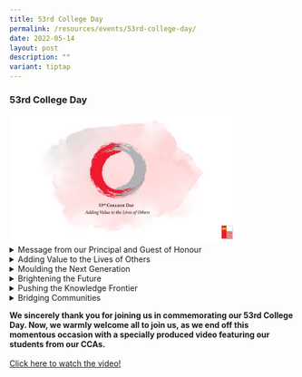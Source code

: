 ```yaml
---
title: 53rd College Day
permalink: /resources/events/53rd-college-day/
date: 2022-05-14
layout: post
description: ""
variant: tiptap
---
```

<h3>53rd College Day</h3>
<div class="isomer-image-wrapper">
<img style="width:80%" height="auto" width="100%" src="/images/collegedaylogo.jpeg">
</div>
<div data-type="detailGroup" class="isomer-accordion isomer-accordion-white">
<details class="isomer-details">
<summary>Message from our Principal and Guest of Honour</summary>
<div data-type="detailsContent" class="isomer-details-content">
<p><strong>Mr. Ang Pow Chew </strong>
</p>
<div class="isomer-image-wrapper">
<img style="width:60%" height="auto" width="100%" src="/images/col1.png">
</div>
<p></p>
<p>The last 2 years have been marked by a “Covid crisis” which tested the
resolve and resilience in all of us. As we now begin to emerge from the
other side of this crisis, I want to acknowledge the courage and resilience
that all members of the NJC community have demonstrated.
<br>
</p>
<p>I am proud of my colleagues for their compassion that they have demonstrated
for all NJCians as we navigated the 2 challenging years. My colleagues,
with their resourcefulness, have adapted and have gone the extra mile to
maximise learning opportunities for NJCians.
<br>
</p>
<p>I am proud of NJCians for their readiness to adjust and adapt. NJCians
are respectful, hardworking, and always encouraging. I am confident that
they will continue to go much further and become who each of them hopes
to be.
<br>
</p>
<p>I am proud of the parents of NJCians. They have been supportive and appreciative
of our efforts to help their children learn and grow.
<br>
</p>
<p>I am proud of our School Advisory Committee (SAC) and NJC Alumni for their
encouragement and support. We have been able to fund many programmes and
provide financial assistance for NJCians through their generosity.
<br>
</p>
<p>Together, we are a community and we wield together the strength in our
hearts to ride any crisis. Most importantly, we have grown together during
the most testing of times.
<br>
</p>
<p>Service with Honour
<br>
<br><a href="https://www.youtube.com/watch?v=Bpejhu_5uAQ" rel="noopener noreferrer nofollow" target="_blank">Click here</a>&nbsp;to
view Mr Ang’s Principal’s Address on NJC’s Youtube Channel.
<br>
<br><strong> Our Guest-of-Honour: Mr. Alvin Yong Yia Chil</strong> 
<br>
</p>
<div class="isomer-image-wrapper">
<img style="width:60%" height="auto" width="100%" src="/images/col2.png">
</div>
<p>
<br>Mr Alvin Yong Yia Chil is an NJC alumnus from the class of 1984. He is
a social entrepreneur&nbsp;who advocates co-creating social businesses,&nbsp;re-designing
meaningful careers&nbsp;to solve social problems, and to narrow the divide
between the haves and have-nots by adding value to the lives of others.
<br>
<br>In one of Mr Yong’s trips to Thailand in 2009, he launched Tigerland Rice
Farm with the local hill tribes to provide the first-of-its-kind back-to-nature
fun-experiential rice-farming eco-vacations, and supported the hill tribes
to create self-help enterprises. More social projects were rolled out in
subsequent years to reach out to the poor and disadvantaged in India and
Kenya too.
<br>
<br>Two of our students, Edward Thomas Patani and Nadia Azuhar, interviewed
Mr Yong to find out more about his experiences.
<br>
<br><a href="https://www.youtube.com/watch?v=6fzZoJDTI8E" rel="noopener noreferrer nofollow" target="_blank">Click here</a>&nbsp;to
view Mr Yong’s Address on NJC’s Youtube Channel.</p>
</div>
</details>
<details class="isomer-details">
<summary>Adding Value to the Lives of Others</summary>
<div data-type="detailsContent" class="isomer-details-content">
<p>In NJC, our understanding of what Service with Honour means has, in recent
years, been refreshed with the tagline of “adding value to the lives of
others”. This interpretation has given staff and students a clear view
of actions that they can take in order to realise the College motto in
our everyday lives, within the College and in the wider community.
<br>
</p>
<div class="isomer-image-wrapper">
<img style="width:60%" height="auto" width="100%" src="/images/col3.png">
</div>
<p>
<br>Staff and students believe that their desire to add value to the lives
of others must start on homeground. This is seen in senior staff mentoring
junior staff since the guiding belief is that “every child wants to and
can learn”, and the continual professional growth of our teachers is key
to the quality of student learning. The mentor’s role, previously seen
as a coach or an imparter of wisdom, has evolved to become one that involves
collaborative learning in a collegial relationship. The mentors in the
NJC fraternity work with mentees to build a learning culture where teachers
are given space and time, and various platforms and opportunities, to have
professional conversations on teaching and learning challenges and best
practices. Undeterred by the challenges to be overcome during the last
year, as face-to-face meetings continued to be replaced by virtual meetings,
lesson observations reduced in frequency, teachers found their own ways
to navigate around these challenges. Thus,&nbsp; we continued to work towards
improving our teaching practices, oftentimes by connecting with fellow
teachers within and across disciplines. In so doing, we continued to add
value to each other’s work, build our teaching community’s capacity to
better serve the learning needs of our students.</p>
<div class="isomer-image-wrapper">
<img style="width:60%" height="auto" width="100%" src="/images/col4.png">
</div>
<p>
<br>Students are also playing their part, demonstrating that their actions
can improve the quality of school experience for others in the College
community. From Student Council to Class Committees, student leaders in
particular, have been exercising their roles in commendable ways. In particular,
Peer Support Leaders, being involved in organising&nbsp; class and school-wide
events like&nbsp;peer bonding activities, Healthy Lifestyle Month and Teachers’
Day Programme,&nbsp;are best positioned to provide some of the needed social
and emotional support to their juniors in lower JH, or to their peers experiencing
difficulties or distress. As the PSLs are identified from within classes,
they are generally aware of classroom situations and their effects on peers.
Not only are they helping selected students with academic challenges, they
are well-placed to alert teachers and school counsellors when circumstances
call for support in the social-emotional areas. This area of service by
students for their peers was especially important and helpful as Singapore
and NJC worked through the Covid-19 experience.</p>
<div class="isomer-image-wrapper">
<img style="width:60%" height="auto" width="100%" src="/images/col5.png">
</div>
<p>
<br>Beyond NJC, students were engaged in&nbsp;service to their community in
various efforts, despite and indeed, because of the challenges of these
Covid-19 times. CCAs did their part where possible, to add to the learning
of others. One example was Greenlink Club who took the opportunity offered
by the virtual Green Symposium, to invite participating schools to start
their own vermicompost projects, offering online support after dispatching
the worm farm kits. One year later, with the easing of Covid restrictions,
at least one school is seeking advice in their next phase to scale up their
vermicomposting project and involve more members of their school community.</p>
<div class="isomer-image-wrapper">
<img style="width:60%" height="auto" width="100%" src="/images/col6.png">
</div>
<p>
<br>Other student segments were also involved in giving back to the society.
One example is the one-day&nbsp;JH2 Intergenerational Learning Programme
in 2021 where different classes engaged senior beneficiaries over zoom
platforms in various workshops – to help them be part of the green movement
as well as bridge the digital divide that was seen to have excluded seniors
from participating in much of social life during the Covid years. These
workshops, designed and prepared by classes over four months, included
sessions teaching seniors to make wallets from recycled materials or fertilizers
from home-based materials, as well as workshops introducing them to Telegram,
the sticker-culture and basic video-making applications. These projects
offered a chance for students to add value to the lives of others by initiating
their entry into virtual communities, and an avenue to grow in empathy
and team work skills themselves, as they learnt to work together.</p>
<div class="isomer-image-wrapper">
<img style="width:60%" height="auto" width="100%" src="/images/col7.png">
</div>
<p>
<br>The NJC community saw an opportunity to fulfill dual aims in the Meal
Support Programme. &nbsp; Conceived in response to the economic devastation
resulting from the pandemic Circuit Breaker, the Programme served to support
both the NJC canteen vendors whose businesses were significantly affected
by a few months of national measures to slow down the virus spread within
schools, as well as many others in the community who had been affected
by job losses. The Meal Support Programme provided an avenue for teachers,
students and parents in the NJC community to work together to contribute
towards a college-wide effort to move resources and benefit multiple communities.
Donations enabled canteen vendors to continue operating their businesses,
providing meals for the members of public in need, with voluntary meal
delivery service support from parents, teachers and students. The coming
together of the different segments of the NJC community at such a time
demonstrated clearly the values of our College.</p>
</div>
</details>
<details class="isomer-details">
<summary>Moulding the Next Generation</summary>
<div data-type="detailsContent" class="isomer-details-content">
<p>We would like to take this opportunity to recognise and express utmost
gratitude to our teachers, who have dedicated 42, 20, 15 and 10 years to
the education service respectively.
<br>
<br><strong> Long Service Award 42 Years </strong>
</p>
<div class="isomer-image-wrapper">
<img style="width:183px;height:240px;margin-right:15px;" height="auto" width="100%" src="/images/col8.png">
</div>
<p>Ms Wan Wai Sum
<br><strong><br>Long Service Award 20 Years </strong>
<br>
</p>
<div class="isomer-image-wrapper">
<img style="width:203px;height:240px;margin-right:15px;" height="auto" width="100%" src="/images/col9.png">
</div>
<p>“To say that teachers add value to students’ lives is only half correct.
I personally feel that students also add value to mine as they share different
perspectives to issues, allow me to experience ups and downs of their unique
life events, and teach me empathy. Through these, they make me a better
person for myself and others.”
<br>Ms Chua Siok Kheng
<br>
<br>
<br><strong> Long Service Award 15 Years </strong>
<br>
</p>
<div class="isomer-image-wrapper">
<img style="width:203px;height:240px;margin-right:15px;" height="auto" width="100%" src="/images/col10.png">
</div>
<p>“I am motivated to show my students, through my actions, that taking a
little step for themselves is the beginning of a great learning journey.”
<br>Ms Tai Mei En
<br>
</p>
<div class="isomer-image-wrapper">
<img style="width:203px;height:240px;margin-right:15px;" height="auto" width="100%" src="/images/col11.png">
</div>
<p>“A few years back, a student recommended a book on the Japanese concept
of Ikigai. Ikigai translates to the reason for being.
<br>
</p>
<p>In order to find one’s ikigai, one must know what one loves, what the
world needs, what one can get paid for, and what one is good at. Thus,
in order to add value in another person’s life, I realised that one must
first understand their reason for being. From there, I found my role in
helping them work towards it.&nbsp;
<br>
</p>
<p>Like the student who recommended the book to me years back, the students
I have taught, as well as colleagues that I have worked with, across my
15 years in service have added value in my life in one way or another.
I am thankful for all the learning experiences they have given me, and
will continue to do what I can to work towards my reason for being.”
<br>Ms Tan Joe-sie
<br>
</p>
<div class="isomer-image-wrapper">
<img style="width:203px;height:240px;margin-right:15px;" height="auto" width="100%" src="/images/col12.png">
</div>
<p>“A teacher’s heart is sensitive, brave, resolute and tender, and at the
core is the question, “How have I made a difference to students’ attitude
and readiness for all that the world has to offer?” My 15 years in service
is not measured only in the value that I hope I have added to students’
lives, but also in the value they have added to mine. I have learned from
them, been inspired and encouraged by them, laughed and cried with them.”
<br>Ms Tang Aileen
<br>
</p>
<div class="isomer-image-wrapper">
<img style="width:203px;height:200px;margin-right:15px;" height="auto" width="100%" src="/images/col13.png">
</div>
<p>“It has been a wonderful 15 years of memories and opportunities at NJC.
In the many more months ahead, I look forward to continued reciprocal knowledge
sharing with teaching colleagues, non-teaching colleagues as well as reflective
learning together with my students and being guided by my motto of staying
curious.”
<br>Ms Lee Ching Ching Christine
<br>
<br><strong> Long Service Award 10 Years </strong>
<br>
</p>
<div class="isomer-image-wrapper">
<img style="width:203px;height:240px;margin-right:15px;" height="auto" width="100%" src="/images/col15.png">
</div>
<p>
<br>“I believe that there is a place in society for every individual and that
every student progresses at their own pace on different paths. I hope to
guide students in discovering their own paths so that they can contribute
to society in their own meaningful way.”
<br>Ms Liu Wai Ling Vivian
<br>
</p>
<div class="isomer-image-wrapper">
<img style="width:243px;height:240px;margin-right:15px;" height="auto" width="100%" src="/images/col16.png">
</div>
<p>“I have been blessed to be granted many opportunities to serve the college
in my years in NJC.&nbsp; My entrenched beliefs include making positive
impacts in nurturing the students, empowering them with the skill sets
and competencies to thrive as a servant leader. &nbsp;There is nothing
more rewarding than seeing the smiles on our students’ faces.
<br>
</p>
<p>I am also thankful to have the opportunities to work with many like-minded
staff in the school. It has been a very fulfilling and enriching journey
which I am able to learn from colleagues who are passionate in what we
are doing— to make a positive influence on the students’ lives.”
<br>Ms Lin Qiao
<br>
</p>
<div class="isomer-image-wrapper">
<img style="width:223px;height:240px;margin-right:15px;" height="auto" width="100%" src="/images/col17.png">
</div>
<p>“By journeying with students through their learning experiences and reflections,
I hope that students learn to discover not just their strengths and interests
but also values that are important to them. I would like them to be able
to find Happiness in what they do, cherish their Health for health is wealth,
and have a grateful Heart to do good.”
<br>Ms Chung Yeong Hui
<br>
</p>
<div class="isomer-image-wrapper">
<img style="width:203px;height:240px;margin-right:15px;" height="auto" width="100%" src="/images/col18.png">
</div>
<p>“What motivates me is to help students see how learning enriches and connects
us to life. There is more to education than book learning and I aim to
help students find what is interesting and meaningful in their learning.”
<br>Mr Tan Peng Hui Samuel
<br>
</p>
<div class="isomer-image-wrapper">
<img style="width:203px;height:240px;margin-right:15px;" height="auto" width="100%" src="/images/col19.png">
</div>
<p>“I like my students to have belief in themselves and that everyone is
good in his/her own way. I like them to seize every opportunity to learn
and improve to be a better version of themselves. And finally, I like them
to always remember that while it is definitely good to be outstanding,
it is more important to be kind.”
<br>Mr Lim Eng Soon
<br>
</p>
<div class="isomer-image-wrapper">
<img style="width:203px;height:240px;margin-right:15px;" height="auto" width="100%" src="/images/col20.png">
</div>
<p>“Learning does not take place without struggling. I hope to see my students
embrace, not shun, any struggles they face in their growing years as it
will only serve to make them stronger than before.”
<br>Mr Pok Wern Jian
<br>
</p>
<div class="isomer-image-wrapper">
<img style="width:203px;height:240px;margin-right:15px;" height="auto" width="100%" src="/images/col21.png">
</div>
<p>“Every single day is a good day no matter how bright or dark it is, because
it always brings an opportunity to start a positive beginning in my life.
<br>
<br>I am fortunate to have a great boss who inspires me every working day
– by words, by actions, and most importantly, by example.”
<br>Mr Boo Chee Yong
<br>
</p>
<div class="isomer-image-wrapper">
<img style="width:203px;height:220px;margin-right:15px;" height="auto" width="100%" src="/images/col22.png">
</div>
<p>“What continues to excite me about teaching is that it places me in a
privileged position to help young people to connect what they learn in
the classroom with what is in the larger world, with what is happening
in their life.”
<br>Ms Serene Low Kit Ping
<br>
</p>
<div class="isomer-image-wrapper">
<img style="width:203px;height:240px;margin-right:15px;" height="auto" width="100%" src="/images/col23.png">
</div>
<p>“I chose to become a teacher because I want to make a difference in someone’s
life. I want to become influential in students’ life by inspiring, encouraging,
and motivating them to reach their full potential. It is always my happiest
moment when I get appreciation from students.”
<br>Mr Zhang Jian Ping
<br>
</p>
<div class="isomer-image-wrapper">
<img style="width:203px;height:240px;margin-right:15px;" height="auto" width="100%" src="/images/col24.png">
</div>
<p>“Having been in this profession for more than a decade, I’m thankful I
have no regrets in making the decision to switch from a technology-based
job to being an educator.&nbsp; To my students, I encourage you to embrace
change and harness the opportunities that arise, guided by an impeccable
moral compass.&nbsp; An exciting future awaits you, regardless of your
circumstances.”
<br>Mr See Yeow Hoe
<br>
</p>
<div class="isomer-image-wrapper">
<img style="width:203px;height:240px;margin-right:15px;" height="auto" width="100%" src="/images/col25.png">
</div>
<p>“Over the years, I have been graced with colleagues who have taught and
shared so much with me. I am forever grateful to those I have been able
to learn from.”
<br>Mr Chew Ching Yang Darryl
<br>
<br>
<br>The following staff and work teams have also received accolades for their
dedication and contribution to the education service, in areas such as
professional development, student well-being, administration, school operations
and more. Our heartiest congratulations to them!
<br>
<br>
<br><strong>Inspiring Teacher of English Award </strong>
<br>
<br><em> The Inspiring Teacher of English Award is a national award for English teachers in Singapore schools, that acknowledges teachers who ignite a love for the English language, and are effective in helping their students speak and write accurately. </em>
<br>
</p>
<div class="isomer-image-wrapper">
<img style="width:203px;height:240px;margin-right:15px;" height="auto" width="100%" src="/images/col26.png">
</div>
<p>Mr Desmond Chia
<br><em>Mr Desmond Chia is the winner of the 2021 Inspiring Teacher of English Award in the Junior College and Centralised Institute Category. </em>
<br>
<br><strong>The Academy of Singapore Teachers (AST) Academy Awards </strong>
<br>
<br><em> The AST Academy Awards for Professional Development recognise and affirm the efforts of officers in the education service for their contributions to the professional development of the teaching fraternity. The following officers have been recognised as Associates of the Academy of Singapore Teachers, for their contributions. </em>
<br>
</p>
<div class="isomer-image-wrapper">
<img style="width:203px;height:240px;margin-right:15px;" height="auto" width="100%" src="/images/col27.png">
</div>
<p>Associate of AST (Researcher):
<br>Mr Tan Yong Liang Alfred
<br>
</p>
<div class="isomer-image-wrapper">
<img style="width:203px;height:240px;margin-left:15px;" height="auto" width="100%" src="/images/col28.png">
</div>
<p>Associate of AST (Facilitator of Networked Learning Communities):
<br>Mr Teo Chor Howe
<br>
</p>
<div class="isomer-image-wrapper">
<img style="width:203px;height:240px;margin-right:15px;" height="auto" width="100%" src="/images/col29.png">
</div>
<p>Associate of AST (Facilitator of Networked Learning Communities):
<br>Mr Lee Jian Hao Jason
<br><strong><br>The Parents-in-Action (PAACT) Caring Teacher Award </strong>
<br><em>The PAACT Caring Teacher Award aims to recognise teachers who show care and concern for the holistic development of their students. These teachers continue to inspire fellow educators to be caring teachers.</em>
<br>
</p>
<div class="isomer-image-wrapper">
<img style="width:223px;height:240px;margin-right:15px;" height="auto" width="100%" src="/images/col30.png">
</div>
<p>Mr Nicholas Tan Aum Yeow
<br>(For Junior High)
<br>
</p>
<div class="isomer-image-wrapper">
<img style="width:223px;height:240px;margin-left:1px;" height="auto" width="100%" src="/images/col31.png">
</div>
<p>Ms Mak Wei Shan
<br>(For Junior High)
<br>
</p>
<div class="isomer-image-wrapper">
<img style="width:203px;height:240px;margin-right:15px;" height="auto" width="100%" src="/images/col32.png">
</div>
<p>Ms Lin Li, Josephine
<br>(For Senior High)
<br>
<br><strong>The Parents-in-Action (PAACT) Engaging and Effective Teacher Award</strong> 
<br><em> The Engaging and Effective Teacher Award aims to recognise teachers who achieve a high level of student engagement during lessons and effectiveness in their teaching, learning and assessment approaches. These teachers inspire fellow educators to be role models in fostering a lively community and joyful learning environment. </em>
<br>
</p>
<div class="isomer-image-wrapper">
<img style="width:203px;height:240px;margin-right:15px;" height="auto" width="100%" src="/images/col33.png">
</div>
<p>Dr Adrian Loh Sin Loy
<br>(For Junior High)</p>
<p></p>
<div class="isomer-image-wrapper">
<img style="width:203px;height:240px;margin-right:15px;" height="auto" width="100%" src="/images/col34.png">
</div>
<p>Ms Chung Yeong Hui
<br>(For Senior High)</p>
<p>
<br><strong>The Outstanding EAS Award</strong>
<br><em>The Outstanding EAS Awards aim to recognise non-teaching staff for their outstanding service to the College in their area of work, and to inspire non-teaching staff to be role models who exemplify College values.</em> 
</p>
<div class="isomer-image-wrapper">
<img style="width:183px;height:240px;margin-right:15px;" height="auto" width="100%" src="/images/col35.png">
</div>
<p>Mr Lee Hong Li Kelvin
<br>
<br><strong>The Outstanding Contribution Award (OCA): Individual and Team</strong> 
<br><em> The Outstanding Contribution Award aims to recognise both individuals and teams who have made significant contributions to the College. These awardees exemplify NJC values, provide memorable experiences for NJC students and other stakeholders, and uphold the image of the College.</em>
</p>
<table style="minWidth: 75px">
<colgroup>
<col>
<col>
<col>
</colgroup>
<tbody>
<tr>
<th rowspan="1" colspan="3">
<p><strong>Individual Award</strong>
</p>
</th>
</tr>
<tr>
<td rowspan="1" colspan="1">
<p>Ms Liu Wai Ling Vivian</p>
</td>
<td rowspan="1" colspan="1">
<p>Mr Nicholas Tan Aum Yeow</p>
</td>
<td rowspan="1" colspan="1">
<p>Ms Kao Peixin Jamie</p>
</td>
</tr>
<tr>
<td rowspan="1" colspan="1">
<p>Mr Lim Lian Piau</p>
</td>
<td rowspan="1" colspan="1">
<p></p>
</td>
<td rowspan="1" colspan="1">
<p></p>
</td>
</tr>
</tbody>
</table>
<table style="minWidth: 75px">
<colgroup>
<col>
<col>
<col>
</colgroup>
<tbody>
<tr>
<th rowspan="1" colspan="3">
<p><strong>Team Award</strong>
</p>
</th>
</tr>
<tr>
<td rowspan="1" colspan="1">
<p>Estate Management Team</p>
</td>
<td rowspan="1" colspan="1">
<p>PE Department</p>
</td>
<td rowspan="1" colspan="1">
<p>AEP Team</p>
</td>
</tr>
<tr>
<td rowspan="1" colspan="1">
<p>52nd College Day Committee</p>
</td>
<td rowspan="1" colspan="1">
<p>Staff Wellness Committee</p>
</td>
<td rowspan="1" colspan="1">
<p>Research Committee</p>
</td>
</tr>
<tr>
<td rowspan="1" colspan="1">
<p>NJC Arts Fest X RHD Team</p>
</td>
<td rowspan="1" colspan="1">
<p></p>
</td>
<td rowspan="1" colspan="1">
<p></p>
</td>
</tr>
</tbody>
</table>
<p>
<br><strong>The NJC Partners’ Award</strong> 
<br><em> This award serves to recognise partners, for their invaluable work and significant contribution in supporting our efforts in education for a sustained period.</em>
</p>
<div class="isomer-image-wrapper">
<img style="width:80%" height="auto" width="100%" src="/images/col36.png">
</div>
<p>
<br>
</p>
<p><strong>The Friends of NJC Award</strong> 
<br><em> This award serves to recognise partners who work with NJC in supporting our efforts in education.</em>
</p>
<div class="isomer-image-wrapper">
<img style="width:80%" height="auto" width="100%" src="/images/col37.png">
</div>
<p></p>
<div class="isomer-image-wrapper">
<img style="width:80%" height="auto" width="100%" src="/images/col38.png">
</div>
<p></p>
<div class="isomer-image-wrapper">
<img style="width:80%" height="auto" width="100%" src="/images/col39.png">
</div>
<p></p>
<div class="isomer-image-wrapper">
<img style="width:80%" height="auto" width="100%" src="/images/col40.png">
</div>
</div>
</details>
<details class="isomer-details">
<summary>Brightening the Future</summary>
<div data-type="detailsContent" class="isomer-details-content">
<p><strong>The NJC student of the Year </strong>
<br>
<br><em>The National Junior College Student of the Year is the pinnacle of all student awards, recognising all-round excellence in academia, CCA, leadership and service.</em> 
<br>
</p>
<p><strong>Loke Rui Heng Ryan </strong>
<br>“…give your all to help others and do so without expecting any returns.
That is what it means to be a leader that serves with honour. For whoever
wants to be first has to first be last and the servant of all… This world
will tell you that you will only be successful when you have scored 90
rank points, achieved straight As or won countless competitions. However,
that is not true…Each person’s experience of success will differ, in its
definition or in the speed at which success is achieved. You may never
achieve what you deem as success, but that is perfectly fine. At the end
of the day, you matter and you are enough.”
<br>
<br><a href="https://youtu.be/4ZV3l8rxsGY" rel="noopener noreferrer nofollow" target="_blank">Click here</a>&nbsp;to
listen to Ryan.
<br>
<br>
<br><strong> The Lim Kim Woon Award </strong>
<br><em> The Lim Kim Woon Award, initiated and structured by a former NJCian in honour of our first Principal, recognises students who exemplify the hallmark characteristics and traits of our motto, Service with Honour. </em>
<br>
<br><strong> Chia Shan En </strong>
<br>“I understand adding value to the lives of others as finding ways to enrich
their experience through using your unique strengths to make a contribution.
Value can mean many different things, and can extend far beyond doing community
service or VIA projects…I’d like to encourage all of you to find your passion
and take full advantage of your strengths to make a unique contribution
that will enrich the lives of others both in and out of NJ.”
<br>
<br><a href="https://youtu.be/mwEj6C1BisU" rel="noopener noreferrer nofollow" target="_blank">Click here</a>&nbsp;to
listen to Shang En.
<br>
<br><strong> Tan Lay Yee Cassidy </strong>
<br>“…while fulfilling your responsibilities as a student, you will also learn
to take time to give back to the community around you… when you serve a
community, I hope that you would be able to stand in the point of view
of the beneficiaries you are serving and serve from your heart.”
<br>
<br><a href="https://youtu.be/TFnya9MkQo4" rel="noopener noreferrer nofollow" target="_blank">Click here</a> &nbsp;to
listen to Cassidy.
<br>
<br><strong> Joyce Goh Jie Ling </strong>
<br>
<br>“For me, Service with Honour means to always put others before myself,
to try my best to help others in any way I can, and to serve wholeheartedly,
solely with the intention of helping others and not wanting anything in
return. Moreover, when serving others, it is important we honour and not
look down on them, treating the beneficiaries as our friends who simply
need support in a time of need. And lastly, if we open our eyes wide enough,
we will see people who need our help all around us.”
<br>
<br><a href="https://youtu.be/q9Ry1fxpBSo" rel="noopener noreferrer nofollow" target="_blank">Click here</a> to
listen to Joyce.
<br>
<br>
<br><strong> The NJC@69ers Award </strong>
<br><em> The NJC@69ers award, initiated and structured by the first cohort of NJCians, recognises excellence in the arts and humanities, both in core-curricula and co-curricular endeavours.</em> 
<br>
<br><strong> Chia Shang En </strong>
<br>“If you were to ask me what is the value of the Arts, my simple answer
is that the Arts help us to understand humanity. Through the Arts, I came
to better comprehend the position of others, through different lenses and
theories I learned through my studies in the humanities.&nbsp;I know that
the Arts may seem unfamiliar or intimidating, but I promise that if you
look hard enough you’ll be able to find everyday people, and maybe even
yourself, reflected in the texts you read. We need a little more empathy
in this world obsessed with efficiency. If you take up the Arts and take
the road less travelled by, you may find that that has made all the difference.”
<br>
<br><a href="https://youtu.be/mwEj6C1BisU" rel="noopener noreferrer nofollow" target="_blank">Click here</a>&nbsp;to
listen to Shang En.
<br>
<br>
<br><strong> The Stephen Loh Sports Excellence Award </strong>
<br><em> The Stephen Loh Sports Excellence Award is the pinnacle sports award, recognising sportsmanship and sporting excellence in Track &amp; Field, Squash and Canoeing.</em> 
<br>
<br><strong> Shanice Tan Haridas </strong>
<br>“A sports person, in my opinion, is someone who has a burning passion
for their sport, always striving to try and improve, no matter how small
the improvement is each time, and someone willing to commit to their CCA
to not only help themselves improve, but also their teammates around them.”
<br>
<br><a href="https://youtu.be/qyff7g1Hj7k" rel="noopener noreferrer nofollow" target="_blank">Click here</a>&nbsp;to
listen to Shanice.
<br>
<br>
<br><strong> Tejaswini Natarajan </strong>
<br>“Put yourself out there. Ask for tips from your seniors. Ask your fellow
teammate how she made that amazing shot the other day! Because when you
ask for help, it shows that you care. It shows that you have passion for
that sport. And that is something that everybody respects.”
<br>
<br><a href="https://youtu.be/DoQhF8js9Po" rel="noopener noreferrer nofollow" target="_blank">Click here</a>to
listen to Tejaswini.
<br>
<br>
<br><strong> The SAC Sports Excellence Award </strong>
<br><em> The SAC Sports Excellence Award is the pinnacle sports award, recognising sportsmanship and sporting excellence. </em>
<br>
<br><strong> Soh Zhi Rong </strong>
<br>“If I had to sum up the past two years in a quote, it would be “Winners
never quit and quitters never win”. Never give up on your dreams and continue
to inspire others to dream more, learn more and become more.”
<br>
<br><a href="https://youtu.be/5LpUHnRA2Yo" rel="noopener noreferrer nofollow" target="_blank">Click here</a> to
listen to Zhi Rong.
<br>
<br><strong> Yong Lok Qing </strong>
<br>“Being a sportsman is hardly ever defined by the number of wins or losses;
it has been and will always be about the journey that every single one
of us takes to get to where we are. More importantly, it’s about the people
who have been a part of it to make it happen.”
<br>
<br><a href="https://youtu.be/fIzmC2uvVCw" rel="noopener noreferrer nofollow" target="_blank">Click here</a>&nbsp;to
listen to Lok Qing.
<br>
<br>
<br><strong> The SAC Arts Excellence Award </strong>
<br><em>The SAC Arts Excellence Award recognises academic excellence in the arts.</em> 
<br>
<br><strong> Ho Ting Heng </strong>
<br>“It is only by being honest about our own strengths and flaws that we
are able to empathise with others, and find common ground. And it is only
by understanding our place in the world, that we would be fully ready to
serve those around us.”
<br>
<br><a href="https://youtu.be/D0Ht87NyOZw" rel="noopener noreferrer nofollow" target="_blank">Click here</a> &nbsp;to
listen to Ting Heng.
<br>
<br>
<br><strong> The SAC Science Excellence Award </strong>
<br><em>The SAC Science Excellence Award recognises excellence in the sciences, both in core curricula and in co-curricular scientific endeavours. </em>
<br>
<br><strong> Allysa Tan Li Ying </strong>
<br>“I spent the bulk of my research journey in NJ doing Mathematics. You
might be thinking, What? Maths? What can you do with Maths? So many things,
really. I have explored tournaments, the flow of plastic waste in oceans,
and modelling of biological cells; the possibilities are endless. At its
core, doing Maths and Science is not just about doing cool experiments
or coming up with fancy theories, but instead figuring out how we can use
these concepts to add value to the lives of others.”
<br>
<br><a href="https://youtu.be/42-XB0YYguo" rel="noopener noreferrer nofollow" target="_blank">Click here</a>&nbsp;to
listen to Allysa.
<br>
<br>
<br><strong> Joyce Goh Jie Ling </strong>
<br>“NJC showed me the beauty of science – from the variety of research programmes&nbsp;available,
to the kind teachers willing to go the extra mile to ensure we all understood
the&nbsp;content. NJC helped me to develop my passion not just for scientific
knowledge, but research as well, showing me the vast impact it can make
on the lives of others.”
<br>
<br><a href="https://youtu.be/_HEdtfIfs10" rel="noopener noreferrer nofollow" target="_blank">Click here</a>&nbsp;to
listen to Joyce.
<br>
<br>
<br><strong> Liang Ying Hao Matthew </strong>
<br>“I believe the most important part of research is being compassionate
and really feeling the problems the target audience is facing. It allows
you to focus on doing the project to meet the needs of others instead of
satisfying the wants of our ego, making research truly meaningful.”
<br>
<br><a href="https://youtu.be/Z5TI-b7tS54" rel="noopener noreferrer nofollow" target="_blank">Click here</a>&nbsp;to
listen to Matthew.
<br>
<br>
<br><strong> The PAACT Aesthetics Excellence Award </strong>
<br><em> The PAACT Aesthetics Excellence Award recognises excellence in the aesthetics.</em> 
<br>
<br><strong> Zhao Jiarui </strong>
<br>“…what mattered to me the most is the realisation that at the end of the
day, the process of adding value is mutual, because not only have you made
others feel more valuable, you have also proven your own worth by your
accomplishments towards a good cause.”
<br>
<br><a href="https://youtu.be/yGUjsQb4jQ0" rel="noopener noreferrer nofollow" target="_blank">Click here</a>&nbsp;to
listen to Jiarui.
<br>
<br><strong> Han Yijia </strong>
<br>“To me, dance is such a demanding art form where failures and setbacks
are inevitable. But at the end of the day, what matters is not whether
we have faced challenges or obstacles, but whether we choose to pick ourselves
up and continue going.”
<br>
<br><a href="https://youtu.be/SxszafAL1Rc" rel="noopener noreferrer nofollow" target="_blank">Click here</a>&nbsp;to
listen to Yijia.
<br>
<br>
<br>
<br><strong> The Junior High All-Round Excellence Award </strong>
<br><em>The Junior High All-Round Excellence Award is the pinnacle of all Junior High student awards, recognising all-round excellence in academia, CCA, leadership and service. </em>
<br>
<br><strong> Wong Sam Tou </strong>
<br>“… you can feel the genuine care and concern that people have for each
other in NJC. Because of this, I am inspired to want to give back to our
community, just like how others have done for me.”
<br>
<br><a href="https://youtu.be/VFqp_Wxjlzg" rel="noopener noreferrer nofollow" target="_blank">Click here</a>&nbsp;to
listen to Sam Tou.
<br>
<br><strong> Mak Zhan Rui Jovan </strong>
<br>“…the obstacles you face add much more value to your experience and your
growth than a smooth sailing journey. Also, don’t be afraid to leave your
comfort zone when taking up opportunities. It is only by venturing out
of your comfort zone that you are able to have new experiences and learn
new things.”
<br>
<br><a href="https://youtu.be/BgFHilly4ZM" rel="noopener noreferrer nofollow" target="_blank">Click here</a>&nbsp;to
listen to Jovan.
<br>
<br>
<br><strong> The Elizabeth Poey Inspiration and Courage Award </strong>
<br><em> The&nbsp;Elizabeth Poey Inspiration and Courage (EPIC) Award is designed to recognise and celebrate outstanding students, from all academic levels, who have shown the courage and vision to actively advocate for transformational change in Singapore society or in the world. This award is the first team award designed in National Junior College and is the first step towards stimulating a greater adventurous spirit and a “rugged society” mentality in a collaborative manner amongst NJC students. </em>
</p>
<div class="isomer-image-wrapper">
<img style="width:60%" height="auto" width="100%" src="/images/col41.png">
</div>
<p>
<br>
<br><strong> Project Meraki </strong>
<br>Project Meraki was initiated in March 2021 upon recognition that pandemic
disruption to learning presented an opportunity to reimagine and revitalize
education. After months of project planning and adaptation to the fluid
pandemic situation, Project Meraki, working with the Lakeside Family Services’
The GRIT Project, was launched to engage and instill GRIT values (Grace,
Respect, Integrity, and Tenacity) in primary school children from less
privileged backgrounds, through meaningful activities conducted over a
series of weekly virtual engagements. Project Meraki offered their clients
avenues to experience the joy of learning Science beyond the classroom
through interesting hands-on experiences in a safe space. This project
provided a platform for self-discovery and empowerment for their young
clients to grow to be confident, competent, and caring young people of
good character.
<br>
<br>Student team members:
<br>Ong See Gek Cheryl,&nbsp;Gwyneth Chow,&nbsp;Ji Sirui,&nbsp;Zhang Tong
Jia,&nbsp;Chia Jia Xuan
<br>Teacher mentor: Ms Oh Wei Ting
<br>
</p>
<div class="isomer-image-wrapper">
<img style="width:60%" height="auto" width="100%" src="/images/col42.png">
</div>
<p><strong>Project Lumi </strong>
<br>Project Lumi aimed to support lower and upper primary level students from
Life Student Care and Yishun Volunteer Care Centre holistically by offering
development opportunities in both their academic work and soft skills through
befriending activities, and by working together with the centre to provide
students with companionship and academic help. With some members also representing
NJ Youth Give Back Programme, the team ran the programme for 8 months from
May to December 2021, with regular weekly sessions for both tutoring and
befriending. This project is now helmed by the pilot project team’s juniors
who are liaising with the volunteer centre and have managed to incorporate
non-virtual sessions too to further improve the service and its impact.
The succession plan ensures the sustainability of the project and continued
service to beneficiaries with the partner organisations.
<br>
<br>Student team members:
<br>Jayashree Sivakumar,&nbsp;Jamie Tan Wen Qi,&nbsp;Lim Qiao Jing,&nbsp;Natasha
Alexandra Gunawan,&nbsp;Justin Eggen,&nbsp;Balaven s/o Muthayah,&nbsp;Nukula
Murali Hemanth,&nbsp;Rajarethinam Sanjiv
<br>Teacher mentor: Mr Terence Yap</p>
</div>
</details>
<details class="isomer-details">
<summary>Pushing the Knowledge Frontier</summary>
<div data-type="detailsContent" class="isomer-details-content">
<p><strong>GCE 'A' Level Examinations </strong>
</p>
<div class="isomer-image-wrapper">
<img style="width:60%" height="auto" width="100%" src="/images/col45.png">
</div>
<p>
<br>2020 and 2021 were two unprecedented years, and 480 NJCians sat for the
2021 GCE A-Level Examinations. We are proud of their resilience, their
adaptability, and their grace under trying circumstances.
<br>
</p>
<p>The 2021 cohort achieved a median University Admission Score (UAS) of
83. In addition, 2 in 5 NJCians attained a UAS of 85 or more. More than
1 in 3 NJCians scored at least 3 H2 distinctions. Of the NJCians who offered
4 H2 subjects, more than 1 in 3 obtained 4 H2 distinctions.
<br>
</p>
<p>Beyond their academic achievements, however, NJCians continually learnt
and strived, and contributed to the wider community. We are most proud
of their commitment to Service with Honour, to their CCAs and the College
community, as well as to the rest of society. We wish them the very best,
and look forward to seeing their continued growth and success in the future.
<br>
</p>
<p><strong>Congratulations to the class of 2021 and we wish them all the best in their future endeavours!</strong>
<br>
</p>
<div class="isomer-image-wrapper">
<img style="width:60%" height="auto" width="100%" src="/images/col46.png">
</div>
<p>
<br>
<br>
<br><strong> The NJC Subject Excellence Awards </strong>
<br><em> The&nbsp;NJC Subject Excellence Awards recognise NJC graduates based on excellence in each discipline/subject.</em>
<br>
</p>
<div class="isomer-image-wrapper">
<img style="width:60%" height="auto" width="100%" src="/images/col47.png">
</div>
<p>
<br>
</p>
<div class="isomer-image-wrapper">
<img style="width:60%" height="auto" width="100%" src="/images/col48.png">
</div>
<p>
<br>
</p>
<div class="isomer-image-wrapper">
<img style="width:60%" height="auto" width="100%" src="/images/col49.png">
</div>
<p>
<br>
</p>
<div class="isomer-image-wrapper">
<img style="width:60%" height="auto" width="100%" src="/images/col50.png">
</div>
<p>
<br>
</p>
<div class="isomer-image-wrapper">
<img style="width:60%" height="auto" width="100%" src="/images/col51.png">
</div>
<p>
<br>
</p>
<div class="isomer-image-wrapper">
<img style="width:60%" height="auto" width="100%" src="/images/col52.png">
</div>
<p>
<br>
<br>
<br><strong> The NJC Academic Excellence Awards </strong>
<br><em> The NJC Academic Excellence Awards recognise Junior High 1 through to Senior High 1 students who have excelled academically.</em> 
</p>
<table style="minWidth: 100px">
<colgroup>
<col>
<col>
<col>
<col>
</colgroup>
<tbody>
<tr>
<th rowspan="1" colspan="2">
<p><strong>JH1 Outstanding Academic Achievement Awards</strong>
</p>
</th>
<th rowspan="1" colspan="2">
<p>Esther Siak Ka Yee
<br>Janelle Soh Hui En
<br>Liew Hng Kai Jethro (Liu Hengkai)
<br>Seah Kai Xuan Raeann
<br>Christabelle Wee Xuan Wen</p>
</th>
</tr>
<tr>
<td rowspan="1" colspan="2">
<p><strong>JH2 Outstanding Academic Achievement Awards</strong>
</p>
</td>
<td rowspan="1" colspan="2">
<p>Eunice Ang Geh Kar
<br>Leong Xian Zhu, Samuel
<br>Glynis Poon Shu Ning
<br>Venise Hah Xin Yi
<br>Ariel Neo Kaiyi</p>
</td>
</tr>
<tr>
<td rowspan="1" colspan="2">
<p><strong>JH3 Outstanding Academic Achievement Awards</strong>
</p>
</td>
<td rowspan="1" colspan="2">
<p>Benedict Goh Yong En
<br>Luo Chang (Loh Chang)
<br>Ng Xin Yi
<br>Fang Chen
<br>Zhou Yuelin</p>
</td>
</tr>
<tr>
<td rowspan="1" colspan="2">
<p><strong>JH4 Outstanding Academic Achievement Awards</strong>
</p>
</td>
<td rowspan="1" colspan="2">
<p>Li Yichen
<br>Xie Yu
<br>Yong Rei En, Kera Ruth
<br>Park Saeeun
<br>Tan Jia Hao</p>
</td>
</tr>
<tr>
<td rowspan="1" colspan="2">
<p><strong>SH1 Outstanding Academic Achievement Awards</strong>
</p>
</td>
<td rowspan="1" colspan="2">
<p>Chen Hui Li
<br>Yeow Xuan Kai, Elliot
<br>Eunice Ho
<br>Benjamin Foo Wei Hong
<br>Chew Yu Hui, Alison
<br>Justin Eggen</p>
</td>
</tr>
<tr>
<td rowspan="1" colspan="1">
<div class="isomer-image-wrapper">
<img style="width: 100%" height="150" width="150" alt="Languages" src="https://d33wubrfki0l68.cloudfront.net/a1869295e74ef1c9661c68419675ae31a12405ea/22116/images/aea1.png">
</div>
</td>
<td rowspan="1" colspan="1">
<div class="isomer-image-wrapper">
<img style="width: 100%" height="150" width="150" alt="Mathematics" src="https://d33wubrfki0l68.cloudfront.net/22751b717e4ac832fd59661b63040511c6fa63af/c37eb/images/aea2.png">
</div>
</td>
<td rowspan="1" colspan="1">
<div class="isomer-image-wrapper">
<img style="width: 100%" height="150" width="150" alt="Humanities" src="https://d33wubrfki0l68.cloudfront.net/2c3d75ce048ec4cbaa7e62c7e39ebbdc33b3fbfa/702ed/images/aea3.png">
</div>
</td>
<td rowspan="1" colspan="1">
<div class="isomer-image-wrapper">
<img style="width: 100%" height="150" width="150" alt="Science" src="https://d33wubrfki0l68.cloudfront.net/7ca707ca352b0ef92b7a52f722fbd82f5140d216/84742/images/aea4.png">
</div>
</td>
</tr>
</tbody>
</table>
<p>
<br>
<br><strong> The Singapore National Institute of Chemistry Gold Medal: </strong>
<br><em>The&nbsp;Singapore National Institute of Chemistry Gold Medal Award recognises excellence in the pursuit of Chemistry, and is awarded to Junior High 4 students with stellar performance and deep passion in Chemistry.</em> 
<br>
</p>
<div class="isomer-image-wrapper">
<img style="width:80%" height="auto" width="100%" src="/images/col53.png">
</div>
<p>
<br>
</p>
<table style="minWidth: 75px">
<colgroup>
<col>
<col>
<col>
</colgroup>
<tbody>
<tr>
<th rowspan="1" colspan="3">
<p><strong>Achievements on the Academic Front</strong>
</p>
</th>
</tr>
<tr>
<td rowspan="2" colspan="1">
<p><strong>2021 Future Problem Solving Program Singapore – Global Issues Problem Solving Competition</strong>
</p>
</td>
<td rowspan="1" colspan="1">
<p><strong>Champion (Senior Division)</strong>
</p>
</td>
<td rowspan="1" colspan="1">
<p>Joy Foo Yong Le
<br>Mak Zhan Rui Jovan
<br>Ngiam Ju Rae
<br>Teo Kacey</p>
</td>
</tr>
<tr>
<td rowspan="1" colspan="1">
<p><strong>Certificate of Honorable Mention (3rd place)</strong>
</p>
</td>
<td rowspan="1" colspan="1">
<p>Koh Wing Ling, Cassandra
<br>Low Ta Wenn
<br>Raksha Ramachandran
<br>Seth Iong Song Yi</p>
</td>
</tr>
<tr>
<td rowspan="1" colspan="1">
<p><strong>2021 National Schools Literature Festival (Choral Poetry)</strong>
</p>
</td>
<td rowspan="1" colspan="1">
<p><strong>Silver</strong>
</p>
</td>
<td rowspan="1" colspan="1">
<p>Arivalagan Sharmadha
<br>Nelle Yunmin Chesterman
<br>Eunice Ang Geh Kar
<br>Subramanian Sanjay
<br>Adheenamilagi Jaya Shree</p>
</td>
</tr>
<tr>
<td rowspan="1" colspan="1">
<p><strong>2021 National Schools Literature Festival (Flash Fiction)</strong>
</p>
</td>
<td rowspan="1" colspan="1">
<p><strong>Silver</strong>
</p>
</td>
<td rowspan="1" colspan="1">
<p>Sophie Soong</p>
</td>
</tr>
<tr>
<td rowspan="1" colspan="1">
<p><strong>Queen’s Commonwealth Essay Competition</strong>
</p>
</td>
<td rowspan="1" colspan="1">
<p><strong>Bronze</strong>
</p>
</td>
<td rowspan="1" colspan="1">
<p>Akshaya Arun Kumar
<br>Myat Noe Ein Chai
<br>Esha Chau Zi Hui
<br>Mo Thant Cin</p>
</td>
</tr>
<tr>
<td rowspan="3" colspan="1">
<p><strong>The Queen’s Commonwealth Essay Competition<br>Junior High</strong>
</p>
</td>
<td rowspan="1" colspan="1">
<p><strong>Gold</strong>
</p>
</td>
<td rowspan="1" colspan="1">
<p>Kyra Tan
<br>Yeo Ying-Hsi Cristabelle</p>
</td>
</tr>
<tr>
<td rowspan="1" colspan="1">
<p><strong>Bronze</strong>
</p>
</td>
<td rowspan="1" colspan="1">
<p>Akshaya Arun Kumar
<br>Esha Chau Zi Hui
<br>Myat Noe Ein Chai
<br>Mo Thant Cin</p>
</td>
</tr>
<tr>
<td rowspan="1" colspan="1">
<p><strong>Participation</strong>
</p>
</td>
<td rowspan="1" colspan="1">
<p>Elysia Gabriella Joseph
<br>Chow Ke Xin Chloe</p>
</td>
</tr>
<tr>
<td rowspan="1" colspan="1">
<p><strong>MOE Creative Arts Programme</strong>
</p>
</td>
<td rowspan="1" colspan="1">
<p><strong>Applicants Accepted</strong>
</p>
</td>
<td rowspan="1" colspan="1">
<p>Arivalagan Sharmadha (Tamil)
<br>Kalaisakana Kalaivanan (Tamil)
<br>Lo Xien Fei (Chinese)
<br>Ye Rong (Chinese)
<br>Khor Yu-En (English)</p>
</td>
</tr>
<tr>
<td rowspan="1" colspan="1">
<p><strong>ASTAR Science Chronicles 2021</strong>
</p>
</td>
<td rowspan="1" colspan="1">
<p><strong>First Prize</strong>
</p>
</td>
<td rowspan="1" colspan="1">
<p>How Yun Hsuen Inge</p>
</td>
</tr>
<tr>
<td rowspan="1" colspan="1">
<p><strong>4th Text Recital Competition for Primary and Secondary Schools</strong>
</p>
</td>
<td rowspan="1" colspan="1">
<p><strong>2nd runner up</strong>
</p>
</td>
<td rowspan="1" colspan="1">
<p>Hong Yuxuan</p>
</td>
</tr>
<tr>
<td rowspan="2" colspan="1">
<p><strong>Bisikan Pena 2022 BY NUS Malay Language Society &amp; Malay Youth Literary Association (4PM)</strong>
</p>
</td>
<td rowspan="1" colspan="1">
<p><strong>2nd</strong>
</p>
</td>
<td rowspan="1" colspan="1">
<p>Nadine Alya Ramdhan</p>
</td>
</tr>
<tr>
<td rowspan="1" colspan="1">
<p><strong>3rd</strong>
</p>
</td>
<td rowspan="1" colspan="1">
<p>Amira Akhtar</p>
</td>
</tr>
<tr>
<td rowspan="1" colspan="1">
<p><strong>Goh Keng Swee Future Thinking Challenge 2021</strong>
</p>
</td>
<td rowspan="1" colspan="1">
<p><strong>2nd runner up</strong>
</p>
</td>
<td rowspan="1" colspan="1">
<p>Claire Teo Tze Shyan
<br>Yang Yifan
<br>Emma Rose Chow</p>
</td>
</tr>
<tr>
<td rowspan="1" colspan="1">
<p><strong>SUTD Sustainable Design Hack by Greenprint Club</strong>
</p>
</td>
<td rowspan="1" colspan="1">
<p><strong>Category A – First Place</strong>
</p>
</td>
<td rowspan="1" colspan="1">
<p>Goh Zhi Yu
<br>Ong Jing Jie
<br>Tan Jia Hao
<br>Wong Sam Tou</p>
</td>
</tr>
<tr>
<td rowspan="1" colspan="1">
<p><strong>Historical Scene Investigation 2021</strong>
</p>
</td>
<td rowspan="1" colspan="1">
<p><strong>2nd Place</strong>
</p>
</td>
<td rowspan="1" colspan="1">
<p>Eunice Ang Geh Kar
<br>Venise Hah Xin Yi
<br>Leong Xian Zhu Samuel
<br>Jaya Shree Adheenamilagi</p>
</td>
</tr>
<tr>
<td rowspan="1" colspan="1">
<p><strong>Singapore Energy Grand Challenge (Youth) 2021</strong>
</p>
</td>
<td rowspan="1" colspan="1">
<p><strong>Semi-Finalist</strong>
</p>
</td>
<td rowspan="1" colspan="1">
<p>Saieaswar Kannan
<br>Ryan Thaddeus Chio Shi En
<br>Nicole Pang Xe Wen
<br>Clarisse Cheon</p>
</td>
</tr>
<tr>
<td rowspan="1" colspan="1">
<p><strong>Challenge for the Urban &amp; Built Environment (CUBE)</strong>
</p>
</td>
<td rowspan="1" colspan="1">
<p><strong>Commendation Award</strong>
</p>
</td>
<td rowspan="1" colspan="1">
<p>Alexis Cheong
<br>Ashley Seah En
<br>Chia Jia Xuan
<br>Hu Ding Xuan
<br>Jiang Peizhi</p>
</td>
</tr>
<tr>
<td rowspan="3" colspan="1">
<p><strong>Singapore Junior Chemistry Olympiad</strong>
</p>
</td>
<td rowspan="1" colspan="1">
<p><strong>Gold</strong>
</p>
</td>
<td rowspan="1" colspan="1">
<p>Tan Jia Hao
<br>Xie Yu</p>
</td>
</tr>
<tr>
<td rowspan="1" colspan="1">
<p><strong>Silver</strong>
</p>
</td>
<td rowspan="1" colspan="1">
<p>Tan Chok Joo</p>
</td>
</tr>
<tr>
<td rowspan="1" colspan="1">
<p><strong>Participation</strong>
</p>
</td>
<td rowspan="1" colspan="1">
<p>Li Yichen
<br>Dominic Chua Yong Chen
<br>Tejaswini Natarajan
<br>Lizanne Lim Yinnqi
<br>Chloe Young
<br>Delfina Poernomo
<br>Park Saeeun
<br>Yong Rei En, Kera Ruth
<br>Aasher Lim Yan Kai
<br>Javier Tey Rui Sheng
<br>Vjan Yeo Zeng Hee
<br>Han Yijia
<br>Dai Jiaying
<br>Ong Jing Jie
<br>Jovyn Lee Zhuo Ying
<br>Chua Zi Xin Rachel
<br>Wai Yan
<br>Bian Lingzhu
<br>Wong Sam Tou
<br>Krystal Ong Shi Hui
<br>Goh Zhi Yu
<br>Chelsea Megan Hamdani
<br>Pang Wan Leek
<br>Karthickraj Dhanyashri
<br>De Mesa Ma Avarielle Rosejos
<br>Chong Ruolin
<br>Ng Zi Shuen</p>
</td>
</tr>
<tr>
<td rowspan="5" colspan="1">
<p><strong>Singapore Science and Engineering Fair 2021</strong>
</p>
</td>
<td rowspan="1" colspan="1">
<p><strong>Gold</strong>
</p>
</td>
<td rowspan="1" colspan="1">
<p>Shen Lingbo</p>
</td>
</tr>
<tr>
<td rowspan="1" colspan="1">
<p><strong>Singapore Association for the Advancement of Science Special Award</strong>
</p>
</td>
<td rowspan="1" colspan="1">
<p>Allysa Tan Li Ying</p>
</td>
</tr>
<tr>
<td rowspan="1" colspan="1">
<p><strong>Bronze</strong>
</p>
</td>
<td rowspan="1" colspan="1">
<p>Allysa Tan Li Ying
<br>Yong Rei En, Kera Ruth
<br>Mak Zhan Rui Jovan
<br>Chen Yijia
<br>Lu Haomeng
<br>Zhu Jiabao</p>
</td>
</tr>
<tr>
<td rowspan="1" colspan="1">
<p><strong>Merit</strong>
</p>
</td>
<td rowspan="1" colspan="1">
<p>Han Yijia
<br>Delfina Poernomo
<br>Tan Jing Ya, Nico
<br>Low Ta Ken
<br>Samantha Suchita Wibawa
<br>Liang Ying Hao Matthew
<br>Lau Wan Sin
<br>Claudia Lai
<br>Jane Sim Jia Zhen
<br>Teng Ywee See
<br>Myat Noe Ein Chai</p>
</td>
</tr>
<tr>
<td rowspan="1" colspan="1">
<p><strong>Yale-NUS Special Award</strong>
</p>
</td>
<td rowspan="1" colspan="1">
<p>Goh Si Hui, Angela
<br>Tan Yen Lin Alyssa
<br>Zhang Qi</p>
</td>
</tr>
<tr>
<td rowspan="1" colspan="1">
<p><strong>International Science and Engineering Fair</strong>
</p>
</td>
<td rowspan="1" colspan="1">
<p><strong>Fourth Award</strong>
</p>
</td>
<td rowspan="1" colspan="1">
<p>Shen Lingbo</p>
</td>
</tr>
<tr>
<td rowspan="3" colspan="1">
<p><strong>33rd Singapore Chemistry Olympiad</strong>
</p>
</td>
<td rowspan="1" colspan="1">
<p><strong>Gold</strong>
</p>
</td>
<td rowspan="1" colspan="1">
<p>Rao Zhehong</p>
</td>
</tr>
<tr>
<td rowspan="1" colspan="1">
<p><strong>Silver</strong>
</p>
</td>
<td rowspan="1" colspan="1">
<p>Huang Lishuo</p>
</td>
</tr>
<tr>
<td rowspan="1" colspan="1">
<p><strong>Bronze</strong>
</p>
</td>
<td rowspan="1" colspan="1">
<p>Wong Kang Jun</p>
</td>
</tr>
<tr>
<td rowspan="1" colspan="1">
<p><strong>Singapore Science Buskers</strong>
</p>
</td>
<td rowspan="1" colspan="1">
<p><strong>Judges Awards</strong>
</p>
</td>
<td rowspan="1" colspan="1">
<p>Kulandaviel Udayar
<br>Senthilkumar Lakshayaa
<br>Shanyce Goh
<br>Goh Yu Xin</p>
</td>
</tr>
<tr>
<td rowspan="2" colspan="1">
<p><strong>14th Singapore Junior Physics Olympiad 2021</strong>
</p>
</td>
<td rowspan="1" colspan="1">
<p><strong>Gold Award</strong>
</p>
</td>
<td rowspan="1" colspan="1">
<p>Li Yichen</p>
</td>
</tr>
<tr>
<td rowspan="1" colspan="1">
<p><strong>Honourable Mention</strong>
</p>
</td>
<td rowspan="1" colspan="1">
<p>Wang Cheng</p>
</td>
</tr>
<tr>
<td rowspan="3" colspan="1">
<p><strong>NUS Geography Challenge 2022</strong>
</p>
</td>
<td rowspan="1" colspan="1">
<p><strong>NUS GC 2022 Semi-Finalists</strong>
</p>
</td>
<td rowspan="1" colspan="1">
<p>Soh Yan Xi
<br>Tan Wee Hin
<br>Lau Yi Kit Ruth
<br>Luo Chang (Loh Chang)</p>
</td>
</tr>
<tr>
<td rowspan="1" colspan="1">
<p><strong>Silver Award (Individual)</strong>
</p>
</td>
<td rowspan="1" colspan="1">
<p>Luo Chang (Loh Chang)</p>
</td>
</tr>
<tr>
<td rowspan="1" colspan="1">
<p><strong>Participation Award (Individual)</strong>
</p>
</td>
<td rowspan="1" colspan="1">
<p>Soh Yan Xi
<br>Tan Wee Hin
<br>Lau Yi Kit Ruth</p>
</td>
</tr>
</tbody>
</table>
</div>
</details>
<details class="isomer-details">
<summary>Bridging Communities</summary>
<div data-type="detailsContent" class="isomer-details-content">
<p><strong>CCA Awards</strong>
<br><em> With the pandemic restrictions still in place, national competitions like the Singapore Youth Festival or the National School Games only partially resumed. Some Co-curricular Activity (CCA) groups flourished under the pressure of competing under modified conditions, while other groups found ingenious ways to meaningfully engage and contribute to the college community and beyond despite the limitations faced. Regardless of the form of their contributions, all CCA groups in the 2021 cohort demonstrated empathy, creativity, and commitment to creating a sense of camaraderie and community, ensuring that each CCA was more than the sum of its individual students. We celebrate each CCA members’ achievements and the legacy they leave behind for their juniors.</em>
<br>
</p>
<table style="minWidth: 100px">
<colgroup>
<col>
<col>
<col>
<col>
</colgroup>
<tbody>
<tr>
<th rowspan="1" colspan="4">
<p><strong>Achievements on the Culture Front</strong>
</p>
</th>
</tr>
<tr>
<td rowspan="1" colspan="1">
<p><strong>Singapore Youth Festival 2021 Arts Presentation (Chinese Dance)<br><br>Senior High</strong>
</p>
</td>
<td rowspan="1" colspan="1">
<p><strong>Certificate of Distinction</strong>
</p>
</td>
<td rowspan="1" colspan="1">
<p>Foo Xin Hui, Kelly</p>
</td>
<td rowspan="1" colspan="1">
<p>Huang Shao Chieh</p>
</td>
</tr>
<tr>
<td rowspan="1" colspan="1">
<p><strong>Singapore Youth Festival 2021 Arts Presentation (Chinese Orchestra &amp; Guzheng Ensemble)<br><br>Junior High</strong>
</p>
</td>
<td rowspan="1" colspan="1">
<p><strong>Certificate of Distinction</strong>
</p>
</td>
<td rowspan="1" colspan="1">
<p>Joy Foo Yong Le
<br>
<br>Lin Kejun</p>
</td>
<td rowspan="1" colspan="1">
<p>Huang Yi Xuan
<br>
<br>Pang Wan Leek</p>
</td>
</tr>
<tr>
<td rowspan="1" colspan="1">
<p><strong>Singapore Youth Festival 2021 Arts Presentation (Chinese Orchestra &amp; Guzheng Ensemble)<br><br>Senior High</strong>
</p>
</td>
<td rowspan="1" colspan="1">
<p><strong>Certificate of Distinction</strong>
</p>
</td>
<td rowspan="1" colspan="1">
<p>Allysa Tan Li Ying
<br>
<br>Liang Ying Ying
<br>Clara Eva Wong Yong Li</p>
</td>
<td rowspan="1" colspan="1">
<p>Teo Vernice
<br>
<br>Shen Lingbo
<br>Goh Jun Wen Bryan Tyler</p>
</td>
</tr>
<tr>
<td rowspan="1" colspan="1">
<p><strong>Singapore Youth Festival 2021 Arts Presentation (Choir)<br><br>Senior High</strong>
</p>
</td>
<td rowspan="1" colspan="1">
<p><strong>Participation</strong>
</p>
</td>
<td rowspan="1" colspan="1">
<p>Torence Goh
<br>
<br>Leow Yu Xuan</p>
</td>
<td rowspan="1" colspan="1">
<p>Mandy Gong</p>
</td>
</tr>
<tr>
<td rowspan="1" colspan="1">
<p><strong>Singapore Youth Festival 2021 Arts Presentation (Guitar Ensemble)<br><br>Junior High</strong>
</p>
</td>
<td rowspan="1" colspan="1">
<p><strong>Certificate of Distinction</strong>
</p>
</td>
<td rowspan="1" colspan="1">
<p>Soong Yuan Qi Sophie
<br>
<br>Kate Sophia Algarme de la Torre</p>
</td>
<td rowspan="1" colspan="1">
<p>Mak Zhan Rui Jovan</p>
</td>
</tr>
<tr>
<td rowspan="1" colspan="1">
<p><strong>Singapore Youth Festival 2021 Arts Presentation (Guitar Ensemble)<br><br>Senior High</strong>
</p>
</td>
<td rowspan="1" colspan="1">
<p><strong>Certificate of Accomplishment</strong>
</p>
</td>
<td rowspan="1" colspan="1">
<p>Clarice Chua Kar Leng
<br>
<br>Woi Youjie</p>
</td>
<td rowspan="1" colspan="1">
<p>Clarissa Ong Rui Min</p>
</td>
</tr>
<tr>
<td rowspan="1" colspan="1">
<p><strong>Singapore Youth Festival 2021 Arts Presentation (Indian Dance)<br><br>Junior High</strong>
</p>
</td>
<td rowspan="1" colspan="1">
<p><strong>Certificate of Distinction</strong>
</p>
</td>
<td rowspan="1" colspan="1">
<p>Meenakshi Ilango</p>
</td>
<td rowspan="1" colspan="1">
<p></p>
</td>
</tr>
<tr>
<td rowspan="1" colspan="1">
<p><strong>Singapore Youth Festival 2021 Arts Presentation (Indian Dance)<br><br>Senior High</strong>
</p>
</td>
<td rowspan="1" colspan="1">
<p><strong>Certificate of Distinction</strong>
</p>
</td>
<td rowspan="1" colspan="1">
<p>Narasimamorthy Tamilmathi</p>
</td>
<td rowspan="1" colspan="1">
<p></p>
</td>
</tr>
<tr>
<td rowspan="1" colspan="1">
<p><strong>Singapore Youth Festival 2021 Arts Presentation (Malay Dance)<br><br>Senior High</strong>
</p>
</td>
<td rowspan="1" colspan="1">
<p><strong>Certificate of Accomplishment</strong>
</p>
</td>
<td rowspan="1" colspan="1">
<p>Shafiqah Binte Mohamed Fairoz</p>
</td>
<td rowspan="1" colspan="1">
<p>Nurhanisah Putri Ayu Harrif</p>
</td>
</tr>
<tr>
<td rowspan="1" colspan="1">
<p><strong>Singapore Youth Festival 2021 Arts Presentation (String Orchestra)<br><br>Junior High</strong>
</p>
</td>
<td rowspan="1" colspan="1">
<p><strong>Certificate of Accomplishment</strong>
</p>
</td>
<td rowspan="1" colspan="1">
<p>Yong Rei En, Kera Ruth
<br>
<br>Sacha Wan Xin Yu</p>
</td>
<td rowspan="1" colspan="1">
<p>Priscilla Ho En Lin</p>
</td>
</tr>
<tr>
<td rowspan="1" colspan="1">
<p><strong>Singapore Youth Festival 2021 Arts Presentation (String Orchestra)<br><br>Senior High</strong>
</p>
</td>
<td rowspan="1" colspan="1">
<p><strong>Certificate of Accomplishment</strong>
</p>
</td>
<td rowspan="1" colspan="1">
<p>Hu Xinyue
<br>
<br>Lin Ruo Xuan, Ashley</p>
</td>
<td rowspan="1" colspan="1">
<p>Esther Huang En Rui</p>
</td>
</tr>
<tr>
<td rowspan="1" colspan="1">
<p><strong>Singapore Youth Festival 2021 Arts Presentation (Symphonic Band)<br><br>Junior High</strong>
</p>
</td>
<td rowspan="1" colspan="1">
<p><strong>Certificate of Accomplishment</strong>
</p>
</td>
<td rowspan="1" colspan="1">
<p>Fam Jia Wen
<br>
<br>Aaqil Mohamed Bilal</p>
</td>
<td rowspan="1" colspan="1">
<p>Cheong Ci En, Andrea
<br>
<br>Ng Shin Huey</p>
</td>
</tr>
<tr>
<td rowspan="1" colspan="1">
<p><strong>Singapore Youth Festival 2021 Arts Presentation (Symphonic Band)<br><br>Senior High</strong>
</p>
</td>
<td rowspan="1" colspan="1">
<p><strong>Certificate of Accomplishment</strong>
</p>
</td>
<td rowspan="1" colspan="1">
<p>Tan Hwee Yee</p>
</td>
<td rowspan="1" colspan="1">
<p>Hitoshi Low Jie Yi</p>
</td>
</tr>
<tr>
<td rowspan="1" colspan="1">
<p><strong>Singapore Youth Festival 2021 Arts Presentation (Western Dance)<br><br>Junior High</strong>
</p>
</td>
<td rowspan="1" colspan="1">
<p><strong>Certificate of Distinction</strong>
</p>
</td>
<td rowspan="1" colspan="1">
<p>Han Yijia</p>
</td>
<td rowspan="1" colspan="1">
<p>Caitlyn Gan Shao Li</p>
</td>
</tr>
<tr>
<td rowspan="1" colspan="1">
<p><strong>Singapore Youth Festival 2021 Arts Presentation (Western Dance)<br><br>Senior High</strong>
</p>
</td>
<td rowspan="1" colspan="1">
<p><strong>Certificate of Distinction</strong>
</p>
</td>
<td rowspan="1" colspan="1">
<p>Nicole Bay Hui Xuan</p>
</td>
<td rowspan="1" colspan="1">
<p></p>
</td>
</tr>
</tbody>
</table>
<p>
<br>
</p>
<table style="minWidth: 75px">
<colgroup>
<col>
<col>
<col>
</colgroup>
<tbody>
<tr>
<th rowspan="1" colspan="3">
<p><strong>Achievements on the Sports Front</strong>
</p>
</th>
</tr>
<tr>
<td rowspan="1" colspan="1">
<p><strong>Cross Country/Track and Field<br><br>Junior High</strong>
</p>
</td>
<td rowspan="1" colspan="1">
<p><strong>RI Invitational Virtual Race (Individual 18th, Team 4th)</strong>
</p>
</td>
<td rowspan="1" colspan="1">
<p>Laura Tan Wen Xi</p>
</td>
</tr>
<tr>
<td rowspan="6" colspan="1">
<p><strong>Cross Country/Track and Field<br><br>Senior High</strong>
</p>
</td>
<td rowspan="1" colspan="1">
<p><strong>RI Invitational Virtual Race (Individual 3rd, Team 3rd)</strong>
</p>
</td>
<td rowspan="1" colspan="1">
<p>Bryan Ong Ren Hean</p>
</td>
</tr>
<tr>
<td rowspan="1" colspan="1">
<p><strong>Cross Country Captain<br><br>RI Invitational Virtual Race (Individual 4th, Team 4th)</strong>
</p>
</td>
<td rowspan="1" colspan="1">
<p>Samantha Suchita Wibawa</p>
</td>
</tr>
<tr>
<td rowspan="1" colspan="1">
<p><strong>Jumps Captain</strong>
</p>
</td>
<td rowspan="1" colspan="1">
<p>Evelyn Lai Xin En</p>
</td>
</tr>
<tr>
<td rowspan="1" colspan="1">
<p><strong>Sprints Captain</strong>
</p>
</td>
<td rowspan="1" colspan="1">
<p>Dela Cruz Maria Fidelis Bautista</p>
</td>
</tr>
<tr>
<td rowspan="1" colspan="1">
<p><strong>RI Invitational Virtual Race (Individual 17th, Team 3rd)</strong>
</p>
</td>
<td rowspan="1" colspan="1">
<p>Ong Yan Ern Wayne</p>
</td>
</tr>
<tr>
<td rowspan="1" colspan="1">
<p><strong>Hurdles Captain<br><br>RI Invitational Virtual Race (Individual 20th, Team 3rd)</strong>
</p>
</td>
<td rowspan="1" colspan="1">
<p>Ken Hayashi</p>
</td>
</tr>
<tr>
<td rowspan="3" colspan="1">
<p><strong>Shooting<br><br>Junior High</strong>
</p>
</td>
<td rowspan="1" colspan="1">
<p><strong>National Schools Games – Team 2nd (Nationals)<br><br>NTU Invitational Shoot Team 1st</strong>
</p>
</td>
<td rowspan="1" colspan="1">
<p>Cheyanne Tang Rui Ying</p>
</td>
</tr>
<tr>
<td rowspan="1" colspan="1">
<p><strong>NTU Invitational Shoot Team 3rd</strong>
</p>
</td>
<td rowspan="1" colspan="1">
<p>Goh Pei Wen Charmaine</p>
</td>
</tr>
<tr>
<td rowspan="1" colspan="1">
<p><strong>National Schools Games – Team 2nd (Nationals)<br><br>NTU Invitational Shoot Team 1st</strong>
</p>
</td>
<td rowspan="1" colspan="1">
<p>Chua Zi Xin Rachel</p>
</td>
</tr>
<tr>
<td rowspan="2" colspan="1">
<p><strong>Shooting<br><br>Senior High</strong>
</p>
</td>
<td rowspan="1" colspan="1">
<p><strong>National Schools Games – Team 2nd (Nationals)</strong>
</p>
</td>
<td rowspan="1" colspan="1">
<p>Loke Rui Heng Ryan
<br>
<br>Lin Zeshen</p>
</td>
</tr>
<tr>
<td rowspan="1" colspan="1">
<p><strong>National Schools Games – Team 2nd (Nationals)</strong>
</p>
</td>
<td rowspan="1" colspan="1">
<p>Alexander Yaw Kai Mun</p>
</td>
</tr>
</tbody>
</table>
</div>
</details>
</div>
<p><strong>We sincerely thank you for joining us in commemorating our 53rd College Day. Now, we warmly welcome all to join us, as we end off this momentous occasion with a specially produced video featuring our students from our CCAs. </strong>
<br>
<br><a href="https://www.youtube.com/watch?v=1Bro-tSCsMQ" rel="noopener noreferrer nofollow" target="_blank">Click here to watch the video!</a>
</p>
<p>&nbsp;&nbsp;&nbsp;&nbsp;</p>
<p></p>